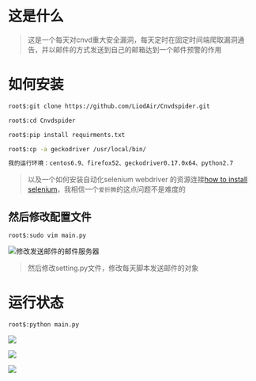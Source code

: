 # 这是什么 #
>这是一个每天对cnvd重大安全漏洞，每天定时在固定时间端爬取漏洞通告，并以邮件的方式发送到自己的邮箱达到一个邮件预警的作用

# 如何安装 #
``` bash
root$:git clone https://github.com/LiodAir/Cnvdspider.git

root$:cd Cnvdspider

root$:pip install requirments.txt

root$:cp -a geckodriver /usr/local/bin/

我的运行环境：centos6.9、firefox52、geckodriver0.17.0x64、python2.7
```
>以及一个如何安装自动化selenium webdriver 的资源连接[how to install selenium](https://www.jianshu.com/p/08d8aa49c553?utm_source=oschina-app)，我相信一个`爱折腾`的这点问题不是难度的



## 然后修改配置文件 ##

```root$:sudo vim main.py```

![修改发送邮件的邮件服务器](https://github.com/LiodAir/Cnvdspider/blob/master/images/code.png)
>然后修改setting.py文件，修改每天脚本发送邮件的对象

# 运行状态 #
``` bash
root$:python main.py
```
![](https://github.com/LiodAir/Cnvdspider/blob/master/images/run.png)

![](https://github.com/LiodAir/Cnvdspider/blob/master/images/runa.png)

![](https://github.com/LiodAir/Cnvdspider/blob/master/images/hah.png)


